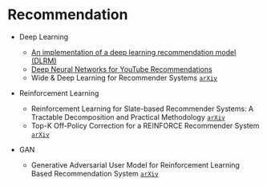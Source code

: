 # Recommendation

- Deep Learning
   * [An implementation of a deep learning recommendation model (DLRM)](https://github.com/facebookresearch/dlrm?utm_source=mybridge&utm_medium=blog&utm_campaign=read_more)
   * [Deep Neural Networks for YouTube Recommendations](https://research.google/pubs/pub45530/)
   * Wide & Deep Learning for Recommender Systems [`arXiv`](https://arxiv.org/abs/1606.07792)

- Reinforcement Learning

   * Reinforcement Learning for Slate-based Recommender Systems: A Tractable Decomposition and Practical Methodology [`arXiv`](https://arxiv.org/abs/1606.07792)
   * Top-K Off-Policy Correction for a REINFORCE Recommender System [`arXiv`](https://arxiv.org/abs/1812.02353)

 - GAN
   * Generative Adversarial User Model for Reinforcement Learning Based Recommendation System [`arXiv`](https://arxiv.org/abs/1812.10613)



